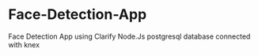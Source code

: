 # Face-Detection-App
Face Detection App using Clarify
Node.Js
postgresql database
connected with knex

